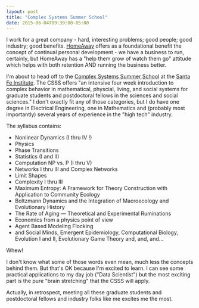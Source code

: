 ```yaml
---
layout: post
title: "Complex Systems Summer School"
date: 2015-06-04T09:39:00-05:00
---
```


I work for a great company - hard, interesting problems; good people; good industry; good benefits. [HomeAway](http://www.homeaway.com/info/about-us) offers as a foundational benefit the concept of continual personal development - we have a business to run, certainly, but HomeAway has a "help them grow of watch them go" attitude which helps with both retention AND running the business better.

I'm about to head off to the [Complex Systems Summer School](http://www.santafe.edu/education/schools/complex-systems-summer-schools/) at the [Santa Fe Institute](http://www.santafe.edu). The CSSS offers "an intensive four week introduction to complex behavior in mathematical, physcial, living, and social systems for graduate students and postdoctoral fellows in the sciences and social sciences." I don't exactly fit any of those categories, but I do have one degree in Electrical Engineering, one in Mathematics and (probably most importantly) several years of experience in the "high tech" industry.

The syllabus contains:

* Nonlinear Dynamics (I thru IV !)
* Physics
* Phase Transitions
* Statistics (I and II)
* Computation NP vs. P (I thru V)
* Networks I thru III and Complex Networks
* Limit Shapes
* Complexity I thru III
* Maximum Entropy: A Framework for Theory Construction with Application to Community Ecology
* Boltzmann Dynamics and the Integration of Macroecology and Evolutionary History
* The Rate of Aging — Theoretical and Experimental Ruminations
* Economics from a physics point of view
* Agent Based Modeling Flocking
* and Social Minds, Emergent Epidemiology, Computational Biology, Evolution I and II, Evolutionary Game Theory and, and, and...

Whew!

I don't know what some of those words even mean, much less the concepts behind them. But that's OK because I'm excited to learn. I can see some practical applications to my day job ("Data Scientist") but the most exciting part is the pure "brain stretching" that the CSSS will apply.

Actually, in retrospect, meeting all these graduate students and postdoctoral fellows and industry folks like me excites me the most. 
